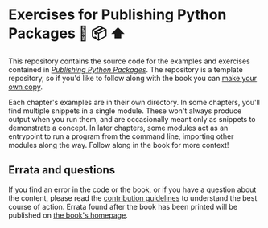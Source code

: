 # Exercises for Publishing Python Packages 🐍 📦 ⬆️

This repository contains the source code for the examples and exercises contained in [_Publishing Python Packages_](https://pypackages.com). The repository is a template repository, so if you'd like to follow along with the book you can [make your own copy](https://github.com/daneah/publishing-python-packages/generate).

Each chapter's examples are in their own directory. In some chapters, you'll find multiple snippets in a single module. These won't always produce output when you run them, and are occasionally meant only as snippets to demonstrate a concept. In later chapters, some modules act as an entrypoint to run a program from the command line, importing other modules along the way. Follow along in the book for more context!

## Errata and questions

If you find an error in the code or the book, or if you have a question about the content, please read the [contribution guidelines](.github/CONTRIBUTING.md) to understand the best course of action. Errata found after the book has been printed will be published on [the book's homepage](https://pypackages.com).
